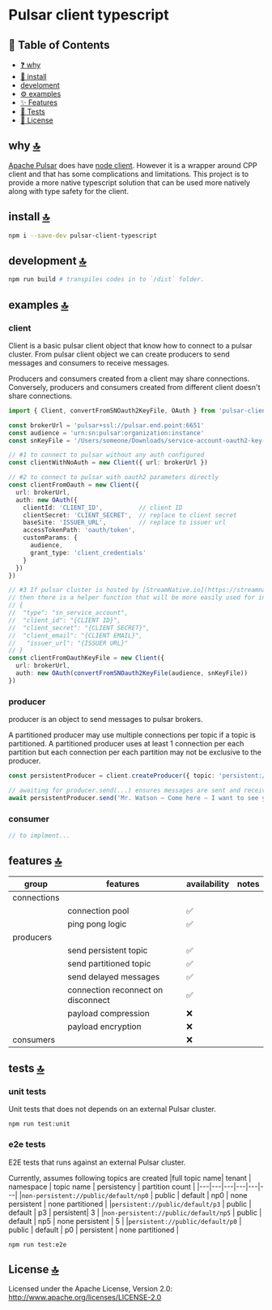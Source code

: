 # Pulsar client typescript

## 📖 Table of Contents

- [❓ why](#why)
- [💾 install](#install)
- [ develoment](#development)
- [⚙️ examples](#examples)
- [✨ Features](#features)
- [🧪 Tests](#tests)
- [📄 License](#license)

## why <a name="why"></a> [🔝](#-table-of-contents)

[Apache Pulsar](https://pulsar.apache.org/) does have [node client](https://github.com/apache/pulsar-client-node).  However it is a wrapper around CPP client and that has some complications and limitations.  This project is to provide a more native typescript solution that can be used more natively along with type safety for the client.

## install <a name="install"></a> [🔝](#-table-of-contents)

```bash
npm i --save-dev pulsar-client-typescript
```

## development <a name="development"></a> [🔝](#-table-of-contents)
```bash
npm run build # transpiles codes in to `/dist` folder.
```

## examples <a name="examples"></a> [🔝](#-table-of-contents)

### client
Client is a basic pulsar client object that know how to connect to a pulsar cluster.  From pulsar client object we can create producers to send messages and consumers to receive messages.

Producers and consumers created from a client may share connections.  Conversely, producers and consumers created from different client doesn't share connections.

```typescript
import { Client, convertFromSNOauth2KeyFile, OAuth } from 'pulsar-client-typescript'

const brokerUrl = 'pulsar+ssl://pulsar.end.point:6651'
const audience = 'urn:sn:pulsar:organization:instance'
const snKeyFile = '/Users/someone/Downloads/service-account-oauth2-key-file.json'

// #1 to connect to pulsar without any auth configured
const clientWithNoAuth = new Client({ url: brokerUrl })

// #2 to connect to pulsar with oauth2 parameters directly
const clientFromOauth = new Client({
  url: brokerUrl,
  auth: new OAuth({
    clientId: 'CLIENT_ID',          // client ID
    clientSecret: 'CLIENT_SECRET',  // replace to client secret
    baseSite: 'ISSUER_URL',         // replace to issuer url
    accessTokenPath: 'oauth/token',
    customParams: {
      audience,
      grant_type: 'client_credentials'
    }
  })
})

// #3 If pulsar cluster is hosted by [StreamNative.io](https://streamnative.io/), 
// then there is a helper function that will be more easily used for initializing the client.
// {
//  "type": "sn_service_account",
//  "client_id": "{CLIENT ID}",
//  "client_secret": "{CLIENT SECRET}",
//  "client_email": "{CLIENT EMAIL}",
//   "issuer_url": "{ISSUER URL}"
// }
const clientFromOauthKeyFile = new Client({
  url: brokerUrl,
  auth: new OAuth(convertFromSNOauth2KeyFile(audience, snKeyFile))
})
```

### producer
producer is an object to send messages to pulsar brokers.  

A partitioned producer may use multiple connections per topic if a topic is partitioned. A partitioned producer uses at least 1 connection per each partition but each connection per each partition may not be exclusive to the producer.

```typescript
const persistentProducer = client.createProducer({ topic: 'persistent://public/default/my-first-topic' })

// awaiting for producer.send(...) ensures messages are sent and received sent receipt from the pulsar server.
await persistentProducer.send('Mr. Watson – Come here – I want to see you')
```

### consumer
```typescript
// to implment...
```

## features <a name="features"></a> [🔝](#-table-of-contents)

| group | features | availability | notes |
|---|---|---|---|
| connections |  |  |  |
|  | connection pool | ✅ |  |
|  | ping pong logic | ✅ |  |
| producers |  |  |  |
|  | send persistent topic | ✅ |  |
|  | send partitioned topic | ✅ |  |
|  | send delayed messages | ✅ |  |
|  | connection reconnect on disconnect | ✅ |  |
|  | payload compression | ❌ |  |
|  | payload encryption | ❌ |  |
| consumers |  | ❌ |  |

## tests <a name="tests"></a> [🔝](#-table-of-contents)

### unit tests
Unit tests that does not depends on an external Pulsar cluster.
```
npm run test:unit
```

### e2e tests
E2E tests that runs against an external Pulsar cluster.

Currently, assumes following topics are created
|full topic name| tenant | namespace | topic name | persistency | partition count | 
|---|---|---|---|---|---|
|`non-persistent://public/default/np0` | public | default | np0 | none persistent | none partitioned |
|`persistent://public/default/p3` | public | default | p3 | persistent| 3 |
|`non-persistent://public/default/np5` | public | default | np5 | none persistent | 5 |
|`persistent://public/default/p0` | public | default | p0 | persistent | none partitioned |

```
npm run test:e2e
```

## License <a name="license"></a> [🔝](#-table-of-contents)
Licensed under the Apache License, Version 2.0: http://www.apache.org/licenses/LICENSE-2.0
